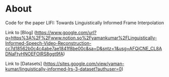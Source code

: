 # About

Code for the paper LIFI: Towards Linguistically Informed Frame Interpolation

Link to [Blog] (https://www.google.com/url?q=https%3A%2F%2Fwww.notion.so%2Fyamankumar%2FLinguistically-Informed-Speech-Video-Reconstruction-cc7d18562b0c4c4abe7ae1841f8be00c&sa=D&sntz=1&usg=AFQjCNE_CL8ADNaFtyHNOEFOIRS8ggt9fA)

Link to [Datasets] (https://sites.google.com/view/yaman-kumar/linguistically-informed-lrs-3-dataset?authuser=0)
